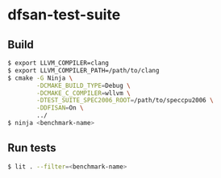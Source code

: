 # dfsan-test-suite

## Build

```bash
$ export LLVM_COMPILER=clang
$ export LLVM_COMPILER_PATH=/path/to/clang
$ cmake -G Ninja \
        -DCMAKE_BUILD_TYPE=Debug \
        -DCMAKE_C_COMPILER=wllvm \
        -DTEST_SUITE_SPEC2006_ROOT=/path/to/speccpu2006 \
        -DDFISAN=On \
        ../
$ ninja <benchmark-name>
```

## Run tests

```bash
$ lit . --filter=<benchmark-name>
```
